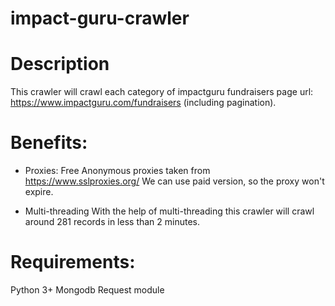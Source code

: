 # impact-guru-crawler

# Description
This crawler will crawl each category of impactguru fundraisers page url: https://www.impactguru.com/fundraisers (including pagination).

# Benefits:
- Proxies:
  Free Anonymous proxies taken from https://www.sslproxies.org/
  We can use paid version, so the proxy won't expire.

- Multi-threading
  With the help of multi-threading this crawler will crawl around 281 records in less than 2 minutes.

# Requirements:
Python 3+
Mongodb
Request module
